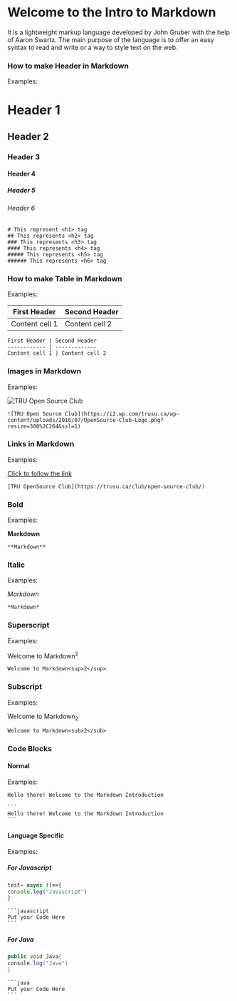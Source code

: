 # Welcome to the Intro to Markdown

It is a lightweight markup language developed by John Gruber with the help of Aaron Swartz. The main purpose of the language is to offer an easy syntax to read and write or a way to style text on the web.

### How to make Header in Markdown

Examples: 
# Header 1
## Header 2
### Header 3
#### Header 4
##### Header 5
###### Header 6
```
# This represent <h1> tag
## This represents <h2> tag
### This represents <h3> tag
#### This represents <h4> tag
##### This represents <h5> tag
###### This represents <h6> tag
```


### How to make Table in Markdown

Examples:

First Header | Second Header
------------ | -------------
Content cell 1 | Content cell 2

```
First Header | Second Header
------------ | -------------
Content cell 1 | Content cell 2

```
### Images in Markdown

Examples:

![TRU Open Source Club](https://i2.wp.com/trusu.ca/wp-content/uploads/2016/07/OpenSource-Club-Logo.png?resize=300%2C264&ssl=1)
```
![TRU Open Source Club](https://i2.wp.com/trusu.ca/wp-content/uploads/2016/07/OpenSource-Club-Logo.png?resize=300%2C264&ssl=1)
```

### Links in Markdown

Examples:

[Click to follow the link](https://trusu.ca/club/open-source-club/)
```
[TRU OpenSource Club](https://trusu.ca/club/open-source-club/)
```

### Bold 

Examples:

**Markdown**
```
**Markdown**
```


### Italic

Examples:

*Markdown* 
```
*Markdown* 
```


### Superscript

Examples:

Welcome to Markdown<sup>2</sup>
```
Welcome to Markdown<sup>2</sup>
```


### Subscript

Examples:

Welcome to Markdown<sub>2</sub>
```
Welcome to Markdown<sub>2</sub>
```


### Code Blocks

#### Normal
Examples:
```
Hello there! Welcome to the Markdown Introduction
```
````
```
Hello there! Welcome to the Markdown Introduction
```
````

#### Language Specific
Examples:
##### For Javascript
```javascript
test= async ()=>{
console.log("Javascript")
}
```
````
```javascript
Put your Code Here
```
````

##### For Java
```java
public void Java{
console.log("Java")
}
```
````
```java
Put your Code Here
```
````


